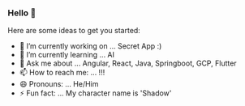 ### Hello 👋

Here are some ideas to get you started:

- 🔭 I’m currently working on ... Secret App :)
- 🌱 I’m currently learning ... AI
- 💬 Ask me about ... Angular, React, Java, Springboot, GCP, Flutter
- 📫 How to reach me: ... !!!
- 😄 Pronouns: ... He/Him
- ⚡ Fun fact: ... My character name is 'Shadow'
